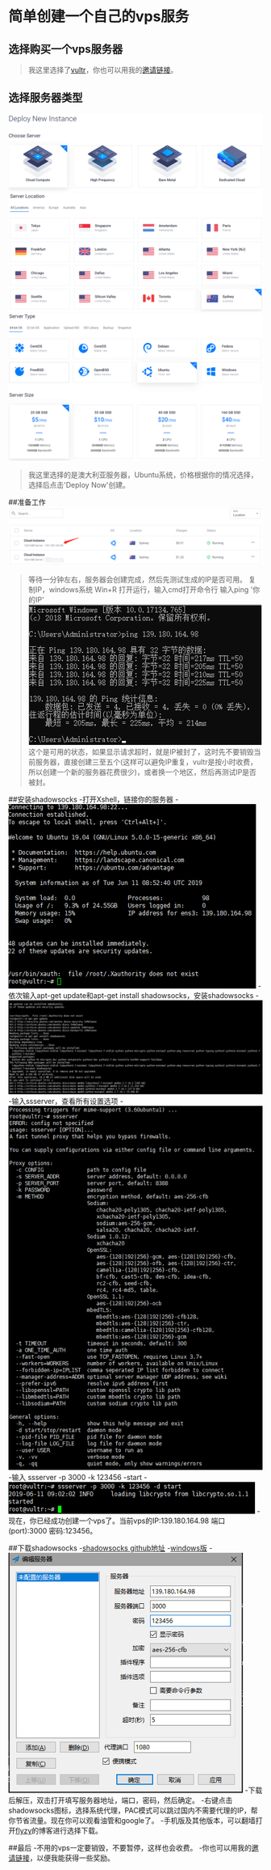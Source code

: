 # 简单创建一个自己的vps服务

## 选择购买一个vps服务器
>我这里选择了[vultr](https://www.vultr.com/)，你也可以用我的[邀请链接](https://www.vultr.com/?ref=7615364)。

## 选择服务器类型
![avatar](/img/a.png)
![avatar](/img/b.png)
![avatar](/img/c.png)
>我这里选择的是澳大利亚服务器，Ubuntu系统，价格根据你的情况选择，选择后点击'Deploy Now'创建。

##准备工作
![avatar](/img/d.png)
>等待一分钟左右，服务器会创建完成，然后先测试生成的IP是否可用。
>复制IP，windows系统 Win+R 打开运行，输入cmd打开命令行 输入ping '你的IP'
![avatar](/img/e.png)
>这个是可用的状态，如果显示请求超时，就是IP被封了，这时先不要销毁当前服务器，直接创建三至五个(这样可以避免IP重复，vultr是按小时收费，所以创建一个新的服务器花费很少)，或者换一个地区，然后再测试IP是否被封。

##安装shadowsocks
-打开Xshell，链接你的服务器
-![avatar](/img/g.png)
-依次输入apt-get update和apt-get install shadowsocks，安装shadowsocks
-![avatar](/img/h.png)
-输入ssserver，查看所有设置选项
-![avatar](/img/i.png)
-输入 ssserver -p 3000 -k 123456 -start
-![avatar](/img/j.png)
-现在，你已经成功创建一个vps了。当前vps的IP:139.180.164.98 端口(port):3000 密码:123456。

##下载shadowsocks
-[shadowsocks github地址](https://github.com/shadowsocks/shadowsocks-windows/releases)
-[windows版](https://github.com/shadowsocks/shadowsocks-windows/releases/download/4.1.6/Shadowsocks-4.1.6.zip)
-![avatar](/img/k.png)
-下载后解压，双击打开填写服务器地址，端口，密码，然后确定。
-右键点击shadowsocks图标，选择系统代理，PAC模式可以跳过国内不需要代理的IP，帮你节省流量。现在你可以观看油管和google了。
-手机版及其他版本，可以翻墙打开[flyzy](https://www.flyzy2005.com/fan-qiang/shadowsocks/ss-clients-download/)的博客进行选择下载。

##最后
-不用的vps一定要销毁，不要暂停，这样也会收费。
-你也可以用我的[邀请链接](https://www.vultr.com/?ref=7615364)，以便我能获得一些奖励。
